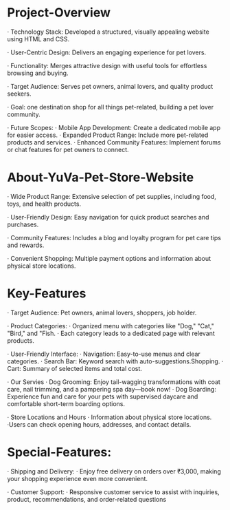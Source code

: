 # Project-Overview
· Technology Stack: Developed a structured, visually appealing website using HTML and CSS.

· User-Centric Design: Delivers an engaging experience for pet lovers.

· Functionality: Merges attractive design with useful tools for effortless browsing and buying.

· Target Audience: Serves pet owners, animal lovers, and quality product seekers.

· Goal: one destination shop for all things pet-related, building a pet lover community.

· Future Scopes: 
 · Mobile App Development: Create a dedicated mobile app for easier access.
 · Expanded Product Range: Include more pet-related products and services.
 · Enhanced Community Features: Implement forums or chat features for pet owners to connect.

 # About-YuVa-Pet-Store-Website
· Wide Product Range: Extensive selection of pet supplies, including food, toys, and health products.

· User-Friendly Design: Easy navigation for quick product searches and purchases.

· Community Features: Includes a blog and loyalty program for pet care tips and rewards.

· Convenient Shopping: Multiple payment options and information about physical store locations.

# Key-Features
· Target Audience: Pet owners, animal lovers, shoppers, job holder.

· Product Categories: 
  · Organized menu with categories like "Dog," "Cat," "Bird," and "Fish.
  · Each category leads to a dedicated page with relevant products.

· User-Friendly Interface:
 · Navigation: Easy-to-use menus and clear categories.
 · Search Bar: Keyword search with auto-suggestions.Shopping.
 · Cart: Summary of selected items and total cost.

· Our Servies
  · Dog Grooming: Enjoy tail-wagging transformations with coat care, nail 
trimming, and a pampering spa day—book now!
  · Dog Boarding: Experience fun and care for your pets with supervised daycare and comfortable short-term boarding options.

· Store Locations and Hours 
  · Information about physical store locations.
  ·Users can check opening hours, addresses, and contact details.

# Special-Features: 
· Shipping and Delivery:
  · Enjoy free delivery on orders over ₹3,000, making your shopping experience even more convenient.

· Customer Support:
  · Responsive customer service to assist with inquiries, product, recommendations, and order-related questions
